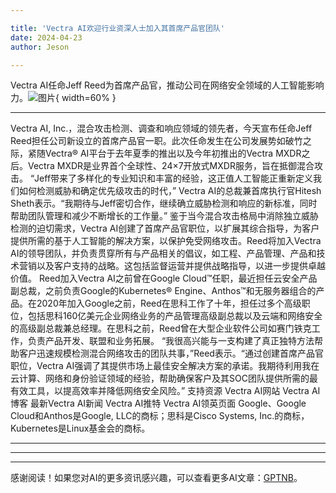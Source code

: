 ```yaml
---

title: 'Vectra AI欢迎行业资深人士加入其首席产品官团队'
date: 2024-04-23
author: Jeson

---
```


Vectra AI任命Jeff Reed为首席产品官，推动公司在网络安全领域的人工智能影响力。![图片](https://ai-techpark.com/wp-content/uploads/2024/04/Vectra-AI-960x540.jpg){ width=60% }

---

Vectra AI, Inc.，混合攻击检测、调查和响应领域的领先者，今天宣布任命Jeff Reed担任公司新设立的首席产品官一职。此次任命发生在公司发展势如破竹之际，紧随Vectra® AI平台于去年夏季的推出以及今年初推出的Vectra MXDR之后。Vectra MXDR是业界首个全球性、24×7开放式MXDR服务，旨在抵御混合攻击。
“Jeff带来了多样化的专业知识和丰富的经验，这正值人工智能正重新定义我们如何检测威胁和确定优先级攻击的时代，” Vectra AI的总裁兼首席执行官Hitesh Sheth表示。“我期待与Jeff密切合作，继续确立威胁检测和响应的新标准，同时帮助团队管理和减少不断增长的工作量。”
鉴于当今混合攻击格局中消除独立威胁检测的迫切需求，Vectra AI创建了首席产品官职位，以扩展其综合指导，为客户提供所需的基于人工智能的解决方案，以保护免受网络攻击。Reed将加入Vectra AI的领导团队，并负责贯穿所有与产品相关的倡议，如工程、产品管理、产品和技术营销以及客户支持的战略。这包括监督运营并提供战略指导，以进一步提供卓越价值。
Reed加入Vectra AI之前曾在Google Cloud™任职，最近担任云安全产品副总裁，之前负责Google的Kubernetes® Engine、Anthos™和无服务器组合的产品。在2020年加入Google之前，Reed在思科工作了十年，担任过多个高级职位，包括思科160亿美元企业网络业务的产品管理高级副总裁以及云端和网络安全的高级副总裁兼总经理。在思科之前，Reed曾在大型企业软件公司如赛门铁克工作，负责产品开发、联盟和业务拓展。
“我很高兴能与一支构建了真正独特方法帮助客户迅速规模检测混合网络攻击的团队共事，”Reed表示。“通过创建首席产品官职位，Vectra AI强调了其提供市场上最佳安全解决方案的承诺。我期待利用我在云计算、网络和身份验证领域的经验，帮助确保客户及其SOC团队提供所需的最有效工具，以提高效率并降低网络安全风险。”
支持资源
Vectra AI网站
Vectra AI博客
最新Vectra AI新闻
Vectra AI推特
Vectra AI领英页面
Google、Google Cloud和Anthos是Google, LLC的商标；思科是Cisco Systems, Inc.的商标，Kubernetes是Linux基金会的商标。

---
---

---
感谢阅读！如果您对AI的更多资讯感兴趣，可以查看更多AI文章：[GPTNB](https://gptnb.com)。